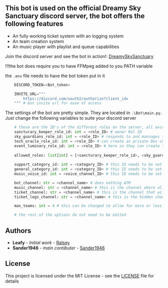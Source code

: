 ## This bot is used on the official Dreamy Sky Sanctuary discord server, the bot offers the following features
- An fully working ticket system with an logging system
- An team creation system
- An music player with playlist and queue capabilities

Join the discord server and see the bot in action!: [DreamySkySanctuary](http://discord.gg/DreamySkySanctuary)

!!!the bot does require you to have FFMpeg added to you PATH variable

the `.env` file needs to have the bot token put in it
```python
    DISCORD_TOKEN=<Bot_token>

    INVITE_URL="""
        https://discord.com/oauth2/authorize?client_id=
    """ # bot invite url for ease of access
```

The settings of the bot are pretty simple. They are located in `.\Bot\main.py`.
Just change the following variables to suite your discord server

``` python 
    # these are the ID's of the different roles on the server, all except for the sancturary_keeper and event_luminary are required to be set in order for the bot to work
    sancturary_keeper_role_id: int = <role_ID> # owner Rol ID
    sky_guardians_role_id: int = <role_ID> # responds to and mannages tickets 
    tech_oracle_role_id: int = <role_ID> # can create an private Dev channel if needed
    event_luminary_role_id: int = <role_ID> # here so they can create teams
    
    allowed_roles: list[int] = [<sancturary_keeper_role_id>, <sky_guardians_role_id>, ...] # these are the rols that are allowed to create teams and sutch
    
    support_category_id: int = <category_ID> # this ID needs to be set for the ticket system to be able to create a ticket
    general_category_id: int = <category_ID> # this ID needs to be set for the bot to create private Def channels 
    music_voice_id: int = <voice_channel_ID> # this ID needs to be set so that the bot can only join that specific voice channel

    bot_channel: str = <channel_name> # does nothing ATM
    music_channel: str = <channel_name> # this is the channel where all the music info will be send
    ticket_channel: str = <channel_name> # this is the channel that will let people create tickets
    ticket_logs_channel: str = <channel_name> # this is the hidden channel where all the ticket logs will be send

    max_teams: int = 4 # this can be changed to allow for more or less than 4 teams

    # the rest of the options do not need to be edited
```

## Authors

- **Leafy** - *Initial work* - [Ralsey](https://github.com/Ralsey)
- **Sander1946** - *main contibuter* - [Sander1946](https://github.com/sander1946)



## License

This project is licensed under the MIT License - see the [LICENSE](LICENSE) file for details